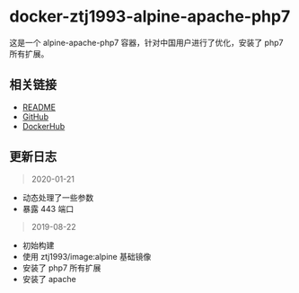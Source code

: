 # docker-ztj1993-alpine-apache-php7

这是一个 alpine-apache-php7 容器，针对中国用户进行了优化，安装了 php7 所有扩展。

## 相关链接
- [README](https://github.com/ztj1993/dockerfiles/blob/master/alpine-apache-php7/README.md)
- [GitHub](https://github.com/ztj1993/dockerfiles/tree/master/alpine-apache-php7)
- [DockerHub](https://hub.docker.com/r/ztj1993/image)

## 更新日志

> 2020-01-21

- 动态处理了一些参数
- 暴露 443 端口

> 2019-08-22

- 初始构建
- 使用 ztj1993/image:alpine 基础镜像
- 安装了 php7 所有扩展
- 安装了 apache
